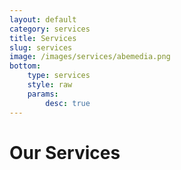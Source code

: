 ```yaml
---
layout: default
category: services
title: Services
slug: services
image: /images/services/abemedia.png
bottom:
    type: services
    style: raw
    params: 
        desc: true
---
```

# Our Services